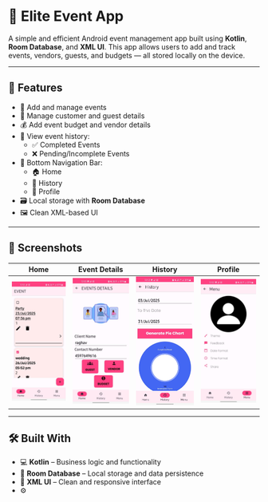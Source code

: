 # 🎉 Elite Event App

A simple and efficient Android event management app built using **Kotlin**, **Room Database**, and **XML UI**. This app allows users to add and track events, vendors, guests, and budgets — all stored locally on the device.

---

## 🚀 Features

- 📅 Add and manage events
- 👥 Manage customer and guest details
- 💰 Add event budget and vendor details
- 📖 View event history:
  - ✅ Completed Events
  - ❌ Pending/Incomplete Events
- 🧭 Bottom Navigation Bar:
  - 🏠 Home
  - 📜 History
  - 👤 Profile
- 🗃 Local storage with **Room Database**
- 🖼 Clean XML-based UI

---

## 📱 Screenshots

| Home | Event Details | History | Profile |
|------|-----------|---------|------------|
| ![Home](screenshots/home.jpg) | ![Add](screenshots/event_details.jpg) | ![History](screenshots/history.jpg) | ![Profile](screenshots/profile.jpg) |



---

## 🛠 Built With

- 💻 **Kotlin** – Business logic and functionality
- 🧩 **Room Database** – Local storage and data persistence
- 🎨 **XML UI** – Clean and responsive interface
- ⚙️
